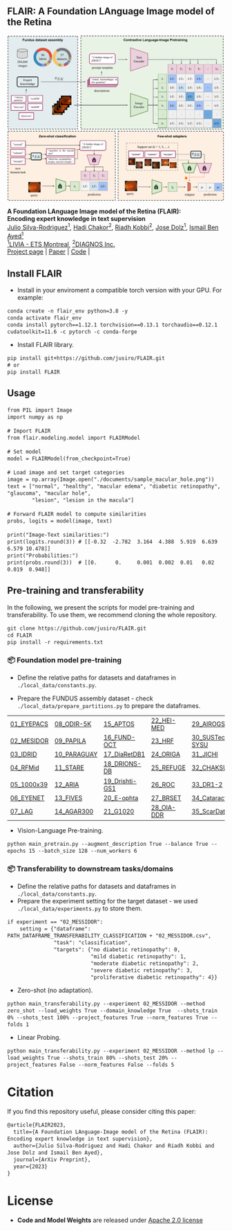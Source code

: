 ## FLAIR: A Foundation LAnguage Image model of the Retina

<img src="./documents/flair.png" width = "1000" alt="" align=center /> <br/>

<b>A Foundation LAnguage Image model of the Retina (FLAIR):</b> <br/>
<b>Encoding expert knowledge in text supervision</b> <br/>
[Julio Silva-Rodriguez<sup>1</sup>](https://scholar.google.es/citations?user=1UMYgHMAAAAJ&hl),
[Hadi Chakor<sup>2</sup>](https://scholar.google.ca/citations?user=0Njg-cQAAAAJ&hl),
[Riadh Kobbi<sup>2</sup>](https://ca.linkedin.com/in/riadh-kobbi),
[Jose Dolz<sup>1</sup>](https://scholar.google.es/citations?user=yHQIFFMAAAAJ&hl),
[Ismail Ben Ayed<sup>1</sup>](https://scholar.google.es/citations?user=29vyUccAAAAJ&hl) <br/>
[<sup>1</sup>LIVIA - ETS Montreal](https://liviamtl.ca/), [<sup>2</sup>DIAGNOS  Inc.](https://www.diagnos.com/)<br/>
[Project page](https://jusiro.github.io/projects/flair) | [Paper]() | [Code](https://github.com/jusiro/fewshot-finetuning) |

## Install FLAIR

* Install in your enviroment a compatible torch version with your GPU. For example:
```
conda create -n flair_env python=3.8 -y
conda activate flair_env
conda install pytorch==1.12.1 torchvision==0.13.1 torchaudio==0.12.1 cudatoolkit=11.6 -c pytorch -c conda-forge
```

* Install FLAIR library.
```
pip install git+https://github.com/jusiro/FLAIR.git
# or
pip install FLAIR
```

## Usage

```
from PIL import Image
import numpy as np

# Import FLAIR
from flair.modeling.model import FLAIRModel

# Set model
model = FLAIRModel(from_checkpoint=True)

# Load image and set target categories
image = np.array(Image.open("./documents/sample_macular_hole.png"))
text = ["normal", "healthy", "macular edema", "diabetic retinopathy", "glaucoma", "macular hole",
        "lesion", "lesion in the macula"]

# Forward FLAIR model to compute similarities
probs, logits = model(image, text)

print("Image-Text similarities:")
print(logits.round(3)) # [[-0.32  -2.782  3.164  4.388  5.919  6.639  6.579 10.478]]
print("Probabilities:")
print(probs.round(3))  # [[0.      0.     0.001  0.002  0.01   0.02   0.019  0.948]]
```

## Pre-training and transferability

In the following, we present the scripts for model pre-training and transferability. To use them, we recommend cloning the whole repository.

```
git clone https://github.com/jusiro/FLAIR.git
cd FLAIR
pip install -r requirements.txt
```

### 📦 Foundation model pre-training

* Define the relative paths for datasets and dataframes in `./local_data/constants.py`.

* Prepare the FUNDUS assembly dataset - check `./local_data/prepare_partitions.py` to prepare the dataframes.


|                                                                                                                                         |                                                                                                                           |                                                                                        |                                                                             |                                                                                                                                                                 |                                                                                                         |
|-----------------------------------------------------------------------------------------------------------------------------------------|---------------------------------------------------------------------------------------------------------------------------|----------------------------------------------------------------------------------------|-----------------------------------------------------------------------------|-----------------------------------------------------------------------------------------------------------------------------------------------------------------|---------------------------------------------------------------------------------------------------------|
| [01_EYEPACS](https://www.kaggle.com/datasets/mariaherrerot/eyepacspreprocess)                                                           | [08_ODIR-5K](https://www.kaggle.com/datasets/andrewmvd/ocular-disease-recognition-odir5k)                                 | [15_APTOS](https://www.kaggle.com/competitions/aptos2019-blindness-detection/data)     | [22_HEI-MED](https://github.com/lgiancaUTH/HEI-MED)                         | [29_AIROGS](https://zenodo.org/record/5793241#.ZDi2vNLMJH5)                                                                                                     | [36_ACRIMA](https://biomedical-engineering-online.biomedcentral.com/articles/10.1186/s12938-019-0649-y) |
| [02_MESIDOR](https://www.adcis.net/en/third-party/messidor2/)                                                                           | [09_PAPILA](https://figshare.com/articles/dataset/PAPILA/14798004/1)                                                      | [16_FUND-OCT](https://data.mendeley.com/datasets/trghs22fpg/3)                         | [23_HRF](http://www5.cs.fau.de/research/data/fundus-images/)                | [30_SUSTech-SYSU](https://figshare.com/articles/dataset/The_SUSTech-SYSU_dataset_for_automated_exudate_detection_and_diabetic_retinopathy_grading/12570770/1)   | [37_DeepDRiD](https://github.com/deepdrdoc/DeepDRiD)                                                    |
| [03_IDRID](https://idrid.grand-challenge.org/Rules/)                                                                                    | [10_PARAGUAY](https://zenodo.org/record/4647952#.ZBT5xXbMJD9)                                                             | [17_DiaRetDB1](https://www.it.lut.fi/project/imageret/diaretdb1_v2_1/)                 | [24_ORIGA](https://pubmed.ncbi.nlm.nih.gov/21095735/)                       | [31_JICHI](https://figshare.com/articles/figure/Davis_Grading_of_One_and_Concatenated_Figures/4879853/1)                                                        |                                                                                                         |
| [04_RFMid](https://ieee-dataport.org/documents/retinal-fundus-multi-disease-image-dataset-rfmid-20)                                     | [11_STARE](https://cecas.clemson.edu/~ahoover/stare/)                                                                     | [18_DRIONS-DB](http://www.ia.uned.es/~ejcarmona/DRIONS-DB.html)                        | [25_REFUGE](https://refuge.grand-challenge.org/)                            | [32_CHAKSU](https://figshare.com/articles/dataset/Ch_k_u_A_glaucoma_specific_fundus_image_database/20123135?file=38944805)                                      |                                                                                                         |
| [05_1000x39](https://www.nature.com/articles/s41467-021-25138-w#Sec16)                                                                  | [12_ARIA](https://www.damianjjfarnell.com/?page_id=276)                                                                   | [19_Drishti-GS1](http://cvit.iiit.ac.in/projects/mip/drishti-gs/mip-dataset2/Home.php) | [26_ROC](http://webeye.ophth.uiowa.edu/ROC/)                                | [33_DR1-2](https://figshare.com/articles/dataset/Advancing_Bag_of_Visual_Words_Representations_for_Lesion_Classification_in_Retinal_Images/953671?file=6502302) |                                                                                                         |
| [06_EYENET](https://github.com/Jhhuangkay/DeepOpht-Medical-Report-Generation-for-Retinal-Images-via-Deep-Models-and-Visual-Explanation) | [13_FIVES](https://figshare.com/articles/figure/FIVES_A_Fundus_Image_Dataset_for_AI-based_Vessel_Segmentation/19688169/1) | [20_E-ophta](https://www.adcis.net/en/third-party/e-ophtha/)                           | [27_BRSET](https://physionet.org/content/brazilian-ophthalmological/1.0.0/) | [34_Cataract](https://www.kaggle.com/datasets/jr2ngb/cataractdataset)                                                                                           |                                                                                                         |
| [07_LAG](https://github.com/smilell/AG-CNN)                                                                                             | [14_AGAR300](https://ieee-dataport.org/open-access/diabetic-retinopathy-fundus-image-datasetagar300)                      | [21_G1020](https://arxiv.org/abs/2006.09158)                                           | [28_OIA-DDR](https://github.com/nkicsl/DDR-dataset)                         | [35_ScarDat](https://github.com/li-xirong/fundus10k)                                                                                                            |                                                                                                         |


* Vision-Language Pre-training.

```
python main_pretrain.py --augment_description True --balance True --epochs 15 --batch_size 128 --num_workers 6
```

### 📦 Transferability to downstream tasks/domains
* Define the relative paths for datasets and dataframes in `./local_data/constants.py`.
* Prepare the experiment setting for the target dataset - we used `./local_data/experiments.py` to store them.

```
if experiment == "02_MESSIDOR":
    setting = {"dataframe": PATH_DATAFRAME_TRANSFERABILITY_CLASSIFICATION + "02_MESSIDOR.csv",
               "task": "classification",
               "targets": {"no diabetic retinopathy": 0,
                           "mild diabetic retinopathy": 1,
                           "moderate diabetic retinopathy": 2,
                           "severe diabetic retinopathy": 3,
                           "proliferative diabetic retinopathy": 4}}
```

* Zero-shot (no adaptation).

```
python main_transferability.py --experiment 02_MESSIDOR --method zero_shot --load_weights True --domain_knowledge True  --shots_train 0% --shots_test 100% --project_features True --norm_features True --folds 1 
```

* Linear Probing.

```
python main_transferability.py --experiment 02_MESSIDOR --method lp --load_weights True --shots_train 80% --shots_test 20% --project_features False --norm_features False --folds 5 
```

# Citation

If you find this repository useful, please consider citing this paper:
```
@article{FLAIR2023,
  title={A Foundation LAnguage-Image model of the Retina (FLAIR): Encoding expert knowledge in text supervision},
  author={Julio Silva-Rodriguez and Hadi Chakor and Riadh Kobbi and Jose Dolz and Ismail Ben Ayed},
  journal={ArXiv Preprint},
  year={2023}
}
```

# License

- **Code and Model Weights** are released under [Apache 2.0 license](LICENSE)
